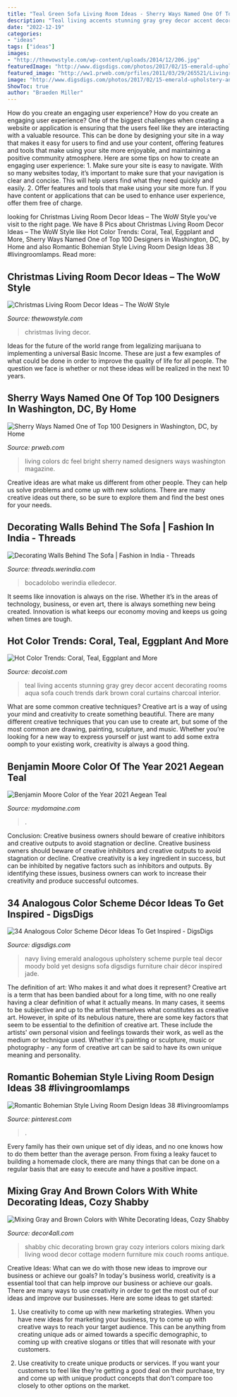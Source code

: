 ```yaml
---
title: "Teal Green Sofa Living Room Ideas - Sherry Ways Named One Of Top 100 Designers In Washington, Dc, By Home"
description: "Teal living accents stunning gray grey decor accent decorating rooms aqua sofa couch trends dark brown coral curtains charcoal interior"
date: "2022-12-19"
categories:
- "ideas"
tags: ["ideas"]
images:
- "http://thewowstyle.com/wp-content/uploads/2014/12/206.jpg"
featuredImage: "http://www.digsdigs.com/photos/2017/02/15-emerald-upholstery-and-a-navy-wall-for-a-moody-yet-bold-living-room.jpg"
featured_image: "http://ww1.prweb.com/prfiles/2011/03/29/265521/Livingroominbrightfeelgoodcolors.jpg"
image: "http://www.digsdigs.com/photos/2017/02/15-emerald-upholstery-and-a-navy-wall-for-a-moody-yet-bold-living-room.jpg"
ShowToc: true
author: "Braeden Miller"
---
```



How do you create an engaging user experience?
How do you create an engaging user experience? One of the biggest challenges when creating a website or application is ensuring that the users feel like they are interacting with a valuable resource. This can be done by designing your site in a way that makes it easy for users to find and use your content, offering features and tools that make using your site more enjoyable, and maintaining a positive community atmosphere. Here are some tips on how to create an engaging user experience: 1. Make sure your site is easy to navigate. With so many websites today, it’s important to make sure that your navigation is clear and concise. This will help users find what they need quickly and easily. 2. Offer features and tools that make using your site more fun. If you have content or applications that can be used to enhance user experience, offer them free of charge.

	

		
looking for Christmas Living Room Decor Ideas – The WoW Style you've visit to the right page. We have 8 Pics about Christmas Living Room Decor Ideas – The WoW Style like Hot Color Trends: Coral, Teal, Eggplant and More, Sherry Ways Named One of Top 100 Designers in Washington, DC, by Home and also Romantic Bohemian Style Living Room Design Ideas 38 #livingroomlamps. Read more:
		
    
## Christmas Living Room Decor Ideas – The WoW Style

<img loading=lazy src="http://thewowstyle.com/wp-content/uploads/2014/12/206.jpg" onerror="this.onerror=null;this.src='https://tse4.mm.bing.net/th?id=OIP.ht_k58djXFC3_1sucamiKAHaJ4&amp;pid=15.1';" alt="Christmas Living Room Decor Ideas – The WoW Style">

_Source: thewowstyle.com_

>christmas living decor. 

	

Ideas for the future of the world range from legalizing marijuana to implementing a universal Basic Income. These are just a few examples of what could be done in order to improve the quality of life for all people. The question we face is whether or not these ideas will be realized in the next 10 years.

    
## Sherry Ways Named One Of Top 100 Designers In Washington, DC, By Home

<img loading=lazy src="http://ww1.prweb.com/prfiles/2011/03/29/265521/Livingroominbrightfeelgoodcolors.jpg" onerror="this.onerror=null;this.src='https://tse3.mm.bing.net/th?id=OIP.nzdUpaSj3dXLLobUpyna2gHaE8&amp;pid=15.1';" alt="Sherry Ways Named One of Top 100 Designers in Washington, DC, by Home">

_Source: prweb.com_

>living colors dc feel bright sherry named designers ways washington magazine. 

	

Creative ideas are what make us different from other people. They can help us solve problems and come up with new solutions. There are many creative ideas out there, so be sure to explore them and find the best ones for your needs.

    
## Decorating Walls Behind The Sofa | Fashion In India - Threads

<img loading=lazy src="https://threads.werindia.com/wp-content/uploads/2017/08/How-to-display-art-above-sofa-Threads-WeRIndia3.jpg" onerror="this.onerror=null;this.src='https://tse3.mm.bing.net/th?id=OIP.m8w0kI1iUktScqoQEd0JxwHaJ4&amp;pid=15.1';" alt="Decorating Walls Behind The Sofa | Fashion in India - Threads">

_Source: threads.werindia.com_

>bocadolobo werindia elledecor. 

	

It seems like innovation is always on the rise. Whether it’s in the areas of technology, business, or even art, there is always something new being created. Innovation is what keeps our economy moving and keeps us going when times are tough.

    
## Hot Color Trends: Coral, Teal, Eggplant And More

<img loading=lazy src="http://cdn.decoist.com/wp-content/uploads/2014/07/Exquisite-use-of-teal-accents-throughout-the-stunning-living-room.jpg" onerror="this.onerror=null;this.src='https://tse3.mm.bing.net/th?id=OIP.oMoL9C4IsVUIMUj-airdjQHaE-&amp;pid=15.1';" alt="Hot Color Trends: Coral, Teal, Eggplant and More">

_Source: decoist.com_

>teal living accents stunning gray grey decor accent decorating rooms aqua sofa couch trends dark brown coral curtains charcoal interior. 

	

What are some common creative techniques?
Creative art is a way of using your mind and creativity to create something beautiful. There are many different creative techniques that you can use to create art, but some of the most common are drawing, painting, sculpture, and music. Whether you’re looking for a new way to express yourself or just want to add some extra oomph to your existing work, creativity is always a good thing.

    
## Benjamin Moore Color Of The Year 2021 Aegean Teal

<img loading=lazy src="https://www.mydomaine.com/thmb/AyzA4HSebkwyBh2sb-RmGi4_RZk=/1938x1406/filters:fill(auto,1)/benjamin-moore-color-of-the-year-aegean-teal-dc919c4d6e8b4abab2bdc1797392dd34.jpg" onerror="this.onerror=null;this.src='https://tse3.mm.bing.net/th?id=OIP.-LTDdPp2mV5BoHOdoLjX2gHaFX&amp;pid=15.1';" alt="Benjamin Moore Color of the Year 2021 Aegean Teal">

_Source: mydomaine.com_

>. 

	

Conclusion: Creative business owners should beware of creative inhibitors and creative outputs to avoid stagnation or decline.
Creative business owners should beware of creative inhibitors and creative outputs to avoid stagnation or decline. Creative creativity is a key ingredient in success, but can be inhibited by negative factors such as inhibitors and outputs. By identifying these issues, business owners can work to increase their creativity and produce successful outcomes.

    
## 34 Analogous Color Scheme Décor Ideas To Get Inspired - DigsDigs

<img loading=lazy src="http://www.digsdigs.com/photos/2017/02/15-emerald-upholstery-and-a-navy-wall-for-a-moody-yet-bold-living-room.jpg" onerror="this.onerror=null;this.src='https://tse4.mm.bing.net/th?id=OIP.Mb-djunKCntf6ddT16-xngHaJ4&amp;pid=15.1';" alt="34 Analogous Color Scheme Décor Ideas To Get Inspired - DigsDigs">

_Source: digsdigs.com_

>navy living emerald analogous upholstery scheme purple teal decor moody bold yet designs sofa digsdigs furniture chair décor inspired jade. 

	

The definition of art: Who makes it and what does it represent?
Creative art is a term that has been bandied about for a long time, with no one really having a clear definition of what it actually means. In many cases, it seems to be subjective and up to the artist themselves what constitutes as creative art. However, in spite of its nebulous nature, there are some key factors that seem to be essential to the definition of creative art. These include the artists' own personal vision and feelings towards their work, as well as the medium or technique used. Whether it's painting or sculpture, music or photography - any form of creative art can be said to have its own unique meaning and personality.

    
## Romantic Bohemian Style Living Room Design Ideas 38 #livingroomlamps

<img loading=lazy src="https://i.pinimg.com/736x/ca/05/e8/ca05e8db1d7fcbce6515e6848e18c1dc.jpg" onerror="this.onerror=null;this.src='https://tse3.mm.bing.net/th?id=OIP.Spx5gstD7LiYxeAVacwWHAHaKL&amp;pid=15.1';" alt="Romantic Bohemian Style Living Room Design Ideas 38 #livingroomlamps">

_Source: pinterest.com_

>. 

	

Every family has their own unique set of diy ideas, and no one knows how to do them better than the average person. From fixing a leaky faucet to building a homemade clock, there are many things that can be done on a regular basis that are easy to execute and have a positive impact.

    
## Mixing Gray And Brown Colors With White Decorating Ideas, Cozy Shabby

<img loading=lazy src="http://www.decor4all.com/wp-content/uploads/2015/07/shabby-chic-ideas-vintage-style-6.jpg" onerror="this.onerror=null;this.src='https://tse3.mm.bing.net/th?id=OIP.YAZ7SH83IDQzG-Q5SCGH6gHaJl&amp;pid=15.1';" alt="Mixing Gray and Brown Colors with White Decorating Ideas, Cozy Shabby">

_Source: decor4all.com_

>shabby chic decorating brown gray cozy interiors colors mixing dark living wood decor cottage modern furniture mix couch rooms antique. 

	

Creative Ideas: What can we do with those new ideas to improve our business or achieve our goals?
In today's business world, creativity is a essential tool that can help improve our business or achieve our goals. There are many ways to use creativity in order to get the most out of our ideas and improve our businesses. Here are some ideas to get started: 
1. Use creativity to come up with new marketing strategies. When you have new ideas for marketing your business, try to come up with creative ways to reach your target audience. This can be anything from creating unique ads or aimed towards a specific demographic, to coming up with creative slogans or titles that will resonate with your customers. 

2. Use creativity to create unique products or services. If you want your customers to feel like they're getting a good deal on their purchase, try and come up with unique product concepts that don't compare too closely to other options on the market.

